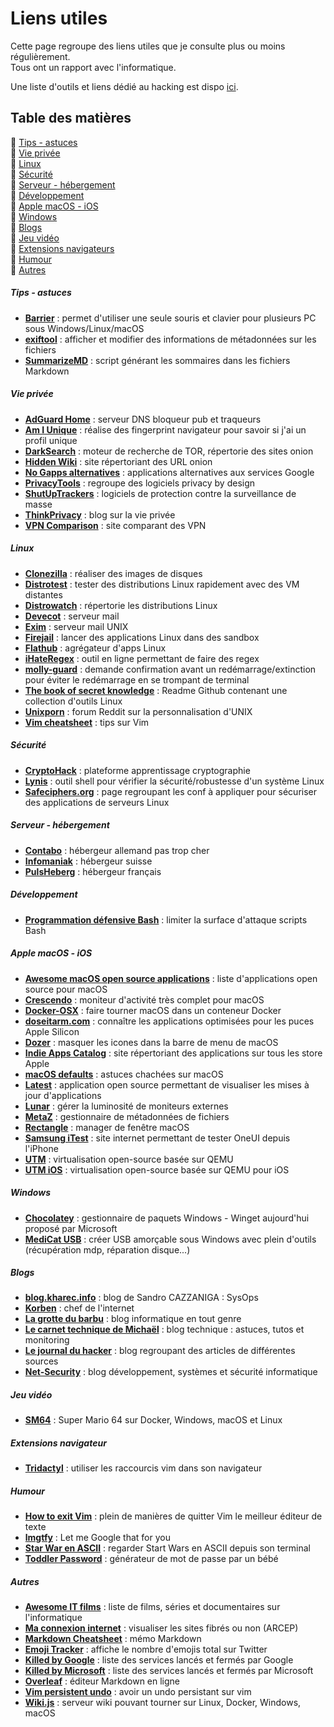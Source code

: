 # Liens utiles

Cette page regroupe des liens utiles que je consulte plus ou moins régulièrement.  
Tous ont un rapport avec l'informatique.

Une liste d'outils et liens dédié au hacking est dispo [ici](https://git.antonin.io/antonin/wiki/src/master/pentest/outils.md).

## Table des matières

:small_orange_diamond: [Tips - astuces](#section-tips-astuces)  
:small_orange_diamond: [Vie privée](#section-vie-privee)  
:small_orange_diamond: [Linux](#section-linux)  
:small_orange_diamond: [Sécurité](#section-securite)  
:small_orange_diamond: [Serveur - hébergement](#section-serveur-hebergement)  
:small_orange_diamond: [Développement](#section-developpement)  
:small_orange_diamond: [Apple macOS - iOS](#section-apple-macos-ios)  
:small_orange_diamond: [Windows](#section-windows)  
:small_orange_diamond: [Blogs](#section-blogs)  
:small_orange_diamond: [Jeu vidéo](#section-jeu-video)  
:small_orange_diamond: [Extensions navigateurs](#section-extensions-navigateur)  
:small_orange_diamond: [Humour](#section-humour)  
:small_orange_diamond: [Autres](#section-autres)  

<div id='section-tips-astuces'/>

##### Tips - astuces

* **[Barrier](https://github.com/debauchee/barrier)** : permet d'utiliser une seule souris et clavier pour plusieurs PC sous Windows/Linux/macOS
* **[exiftool](https://linux.die.net/man/1/exiftool)** : afficher et modifier des informations de métadonnées sur les fichiers
* **[SummarizeMD](https://github.com/velthune/summarizeMD)** : script générant les sommaires dans les fichiers Markdown

<div id='section-vie-privee'/>

##### Vie privée

* **[AdGuard Home](https://github.com/AdguardTeam/AdGuardHome/blob/master/README.md)** : serveur DNS bloqueur pub et traqueurs
* **[Am I Unique](https://amiunique.org)** : réalise des fingerprint navigateur pour savoir si j'ai un profil unique
* **[DarkSearch](https://darksearch.io)** : moteur de recherche de TOR, répertorie des sites onion
* **[Hidden Wiki](https://thehiddenwiki.org)** : site répertoriant des URL onion
* **[No Gapps alternatives](https://shadow53.com/android/no-gapps/alternatives)** : applications alternatives aux services Google
* **[PrivacyTools](https://www.privacytools.io)** : regroupe des logiciels privacy by design
* **[ShutUpTrackers](https://shutuptrackers.com)** : logiciels de protection contre la surveillance de masse
* **[ThinkPrivacy](https://www.thinkprivacy.ch)** : blog sur la vie privée
* **[VPN Comparison](https://thatoneprivacysite.net)** : site comparant des VPN

<div id='section-linux'/>

##### Linux

* **[Clonezilla](https://clonezilla.org)** : réaliser des images de disques
* **[Distrotest](https://distrotest.net)** : tester des distributions Linux rapidement avec des VM distantes
* **[Distrowatch](https://distrowatch.com)** : répertorie les distributions Linux
* **[Devecot](https://www.dovecot.org)** : serveur mail
* **[Exim](https://www.exim.org)** : serveur mail UNIX
* **[Firejail](https://firejail.wordpress.com)** : lancer des applications Linux dans des sandbox
* **[Flathub](https://flathub.org/home)** : agrégateur d'apps Linux
* **[iHateRegex](https://ihateregex.io)** : outil en ligne permettant de faire des regex
* **[molly-guard](https://helpmanual.io/man8/molly-guard)** : demande confirmation avant un redémarrage/extinction pour éviter le redémarrage en se trompant de terminal
* **[The book of secret knowledge](https://github.com/trimstray/the-book-of-secret-knowledge)** : Readme Github contenant une collection d'outils Linux
* **[Unixporn](https://www.reddit.com/r/unixporn)** : forum Reddit sur la personnalisation d'UNIX
* **[Vim cheatsheet](https://quickref.me/vim)** : tips sur Vim

<div id='section-securite'/>

##### Sécurité

* **[CryptoHack](https://cryptohack.org)** : plateforme apprentissage cryptographie
* **[Lynis](https://github.com/CISOfy/Lynis)** : outil shell pour vérifier la sécurité/robustesse d'un système Linux
* **[Safeciphers.org](https://safeciphers.org)** : page regroupant les conf à appliquer pour sécuriser des applications de serveurs Linux

<div id='section-serveur-hebergement'/>

##### Serveur - hébergement

* **[Contabo](https://contabo.com)** : hébergeur allemand pas trop cher
* **[Infomaniak](https://www.infomaniak.com)** : hébergeur suisse
* **[PulsHeberg](https://pulseheberg.com)** : hébergeur français

<div id='section-developpement'/>

##### Développement

* **[Programmation défensive Bash](https://blog.seboss666.info/2020/04/programmation-defensive-en-bash)** : limiter la surface d'attaque scripts Bash

<div id='section-apple-macos-ios'/>

##### Apple macOS - iOS

* **[Awesome macOS open source applications](https://github.com/serhii-londar/open-source-mac-os-apps)** : liste d'applications open source pour macOS
* **[Crescendo](https://segphault.io/posts/2020/03/crescendo)** : moniteur d'activité très complet pour macOS
* **[Docker-OSX](https://github.com/sickcodes/Docker-OSX/blob/master/README.md)** : faire tourner macOS dans un conteneur Docker
* **[doseitarm.com](https://doesitarm.com)** : connaître les applications optimisées pour les puces Apple Silicon
* **[Dozer](https://github.com/Mortennn/Dozer)** : masquer les icones dans la barre de menu de macOS
* **[Indie Apps Catalog](https://indiecatalog.app)** : site répertoriant des applications sur tous les store Apple
* **[macOS defaults](https://macos-defaults.com/fr)** : astuces chachées sur macOS
* **[Latest](https://github.com/mangerlahn/Latest)** : application open source permettant de visualiser les mises à jour d'applications
* **[Lunar](https://lunar.fyi)** : gérer la luminosité de moniteurs externes
* **[MetaZ](https://metaz.io)** : gestionnaire de métadonnées de fichiers
* **[Rectangle](https://github.com/rxhanson/Rectangle)** : manager de fenêtre macOS
* **[Samsung iTest](https://www.itest.nz/index.html)** : site internet permettant de tester OneUI depuis l'iPhone
* **[UTM](https://mac.getutm.app)** : virtualisation open-source basée sur QEMU
* **[UTM iOS](https://getutm.app)** : virtualisation open-source basée sur QEMU pour iOS

<div id='section-windows'/>

##### Windows

* **[Chocolatey](https://chocolatey.org)** : gestionnaire de paquets Windows - Winget aujourd'hui proposé par Microsoft
* **[MediCat USB](https://gbatemp.net/threads/medicat-dvd-a-multiboot-linux-dvd.361577)** : créer USB amorçable sous Windows avec plein d'outils (récupération mdp, réparation disque...)

<div id='section-blogs'/>

##### Blogs

* **[blog.kharec.info](https://blog.kharec.info)** : blog de Sandro CAZZANIGA : SysOps
* **[Korben](https://korben.info)** : chef de l'internet
* **[La grotte du barbu](https://www.grottedubarbu.fr)** : blog informatique en tout genre
* **[Le carnet technique de Michaël](https://michael.parienti.net)** : blog technique : astuces, tutos et monitoring
* **[Le journal du hacker](https://www.journalduhacker.net)** : blog regroupant des articles de différentes sources
* **[Net-Security](https://net-security.fr)** : blog développement, systèmes et sécurité informatique

<div id='section-jeu-vidéo'/>

##### Jeu vidéo

* **[SM64](https://github.com/n64decomp/sm64)** : Super Mario 64 sur Docker, Windows, macOS et Linux

<div id='section-extensions-navigateur'/>

##### Extensions navigateur

* **[Tridactyl](https://github.com/tridactyl/tridactyl)** : utiliser les raccourcis vim dans son navigateur

<div id='section-humour'/>

##### Humour

* **[How to exit Vim](https://github.com/hakluke/how-to-exit-vim/blob/master/README.md)** : plein de manières de quitter Vim le meilleur éditeur de texte
* **[lmgtfy](https://lmgtfy.app/#gsc.tab=0)** : Let me Google that for you
* **[Star War en ASCII](https://www.semageek.com/comment-regarder-star-war-en-ascii-sur-votre-ordinateur)** : regarder Start Wars en ASCII depuis son terminal
* **[Toddler Password](https://www.toddlerpassword.com)** : générateur de mot de passe par un bébé

<div id='section-autres'/>

##### Autres

* **[Awesome IT films](https://alfilatov.com/awesome-IT-films/)** : liste de films, séries et documentaires sur l'informatique
* **[Ma connexion internet](https://maconnexioninternet.arcep.fr)** : visualiser les sites fibrés ou non (ARCEP)
* **[Markdown Cheatsheet](https://github.com/adam-p/markdown-here/wiki/Markdown-Cheatsheet)** : mémo Markdown
* **[Emoji Tracker](http://www.emojitracker.com/)** : affiche le nombre d'emojis total sur Twitter
* **[Killed by Google](https://killedbygoogle.com)** : liste des services lancés et fermés par Google
* **[Killed by Microsoft](https://killedbymicrosoft.info)** : liste des services lancés et fermés par Microsoft
* **[Overleaf](https://www.overleaf.com)** : éditeur Markdown en ligne
* **[Vim persistent undo](https://jovicailic.org/2017/04/vim-persistent-undo)** : avoir un undo persistant sur vim
* **[Wiki.js](https://wiki.js.org)** : serveur wiki pouvant tourner sur Linux, Docker, Windows, macOS
